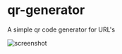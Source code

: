 # qr-generator
A simple qr code generator for URL's





![screenshot](https://user-images.githubusercontent.com/68772102/186212462-745f013d-fe41-4ee6-9d4a-d856d56e091c.PNG)

